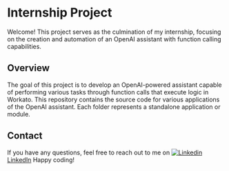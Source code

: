# Internship Project

Welcome! This project serves as the culmination of my internship, focusing on the creation and automation of an OpenAI assistant with function calling capabilities.

## Overview

The goal of this project is to develop an OpenAI-powered assistant capable of performing various tasks through function calls that execute logic in Workato. 
This repository contains the source code for various applications of the OpenAI assistant. Each folder represents a standalone application or module.

## Contact

If you have any questions, feel free to reach out to me on [![Linkedin](https://i.stack.imgur.com/gVE0j.png) LinkedIn](https://www.linkedin.com/in/tanguyaerts/)
Happy coding!
